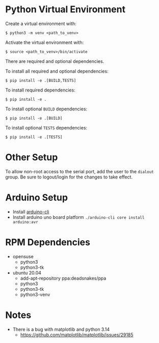 Python Virtual Environment
==========================
Create a virtual environment with:

```
$ python3 -m venv <path_to_venv>
```

Activate the virtual environment with:

```
$ source <path_to_venv>/bin/activate
```

There are required and optional dependencies.

To install all required and optional dependencies:

```
$ pip install -e .[BUILD,TESTS]
```

To install required dependencies:

```
$ pip install -e .
```

To install optional `BUILD` dependencies:

```
$ pip install -e .[BUILD]
```

To install optional `TESTS` dependencies:

```
$ pip install -e .[TESTS]
```

Other Setup
===========
To allow non-root access to the serial port, add the user to the `dialout` group. Be sure to 
logout/login for the changes to take effect.

Arduino Setup
=============
- Install [arduino-cli](https://arduino.github.io/arduino-cli/1.1/installation/)
- Install arduino uno board platform `./arduino-cli core install arduino:avr`

RPM Dependencies
================
- opensuse
  - python3<xx>
  - python3<xx>-tk
- ubuntu 20.04
  - add-apt-repository ppa:deadsnakes/ppa 
  - python3<xx>
  - python3<xx>-tk
  - python3<xx>-venv

Notes
=====
- There is a bug with matplotlib and python 3.14
  - https://github.com/matplotlib/matplotlib/issues/29185